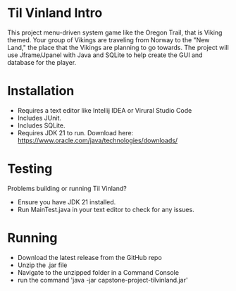 # Til Vinland Intro
This project menu-driven system game like the Oregon Trail, 
that is Viking themed. Your group of Vikings are traveling 
from Norway to the "New Land," the place that the Vikings 
are planning to go towards. The project will use Jframe/Jpanel 
with Java and SQLite to help create the GUI and database 
for the player.

# Installation
* Requires a text editor like Intellij IDEA or Virural Studio Code
* Includes JUnit.
* Includes SQLite.
* Requires JDK 21 to run. Download here: https://www.oracle.com/java/technologies/downloads/

# Testing
Problems building or running Til Vinland?
* Ensure you have JDK 21 installed.
* Run MainTest.java in your text editor to check for any issues.

# Running
* Download the latest release from the GitHub repo
* Unzip the .jar file
* Navigate to the unzipped folder in a Command Console
* run the command 'java -jar capstone-project-tilvinland.jar'
